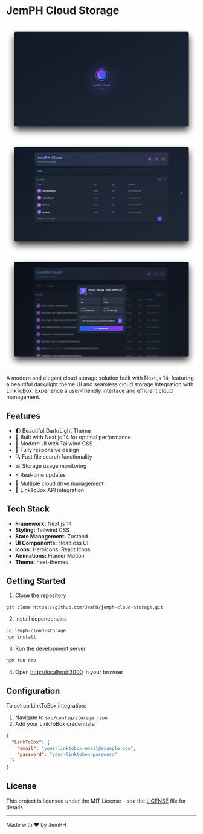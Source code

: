 # JemPH Cloud Storage

![Image1](https://raw.githubusercontent.com/JemPH/jemph-cloud-storage/refs/heads/main/images/MmDIgUoyYo.png)
![Image2](https://raw.githubusercontent.com/JemPH/jemph-cloud-storage/refs/heads/main/images/BM7hsu6otf.png)
![Image3](https://raw.githubusercontent.com/JemPH/jemph-cloud-storage/refs/heads/main/images/oMzcuXF7bs.png)

A modern and elegant cloud storage solution built with Next.js 14, featuring a beautiful dark/light theme UI and seamless cloud storage integration with LinkToBox. Experience a user-friendly interface and efficient cloud management.

## Features

- 🌓 Beautiful Dark/Light Theme
- 💨 Built with Next.js 14 for optimal performance
- 🎨 Modern UI with Tailwind CSS
- 📱 Fully responsive design
- 🔍 Fast file search functionality
- 📊 Storage usage monitoring
- ⚡ Real-time updates
- 🔄 Multiple cloud drive management
- 🔗 LinkToBox API integration

## Tech Stack

- **Framework:** Next.js 14
- **Styling:** Tailwind CSS
- **State Management:** Zustand
- **UI Components:** Headless UI
- **Icons:** Heroicons, React Icons
- **Animations:** Framer Motion
- **Theme:** next-themes

## Getting Started

1. Clone the repository
```bash
git clone https://github.com/JemPH/jemph-cloud-storage.git
```

2. Install dependencies
```bash
cd jemph-cloud-storage
npm install
```

3. Run the development server
```bash
npm run dev
```

4. Open [http://localhost:3000](http://localhost:3000) in your browser

## Configuration

To set up LinkToBox integration:
1. Navigate to `src/config/storage.json`
2. Add your LinkToBox credentials:
```json
{
  "LinkToBox": {
    "email": "your-linktobox-email@example.com",
    "password": "your-linktobox-password"
  }
}
```

## License

This project is licensed under the MIT License - see the [LICENSE](LICENSE) file for details.

---
Made with ❤️ by JemPH
